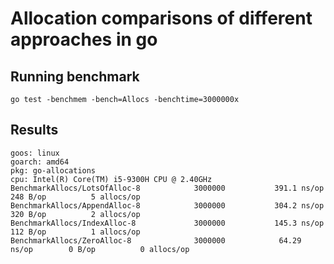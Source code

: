 # Allocation comparisons of different approaches in go
## Running benchmark
```
go test -benchmem -bench=Allocs -benchtime=3000000x
```
## Results
```
goos: linux
goarch: amd64
pkg: go-allocations
cpu: Intel(R) Core(TM) i5-9300H CPU @ 2.40GHz
BenchmarkAllocs/LotsOfAlloc-8         	 3000000	       391.1 ns/op	     248 B/op	       5 allocs/op
BenchmarkAllocs/AppendAlloc-8         	 3000000	       304.2 ns/op	     320 B/op	       2 allocs/op
BenchmarkAllocs/IndexAlloc-8          	 3000000	       145.3 ns/op	     112 B/op	       1 allocs/op
BenchmarkAllocs/ZeroAlloc-8           	 3000000	        64.29 ns/op	       0 B/op	       0 allocs/op
```
